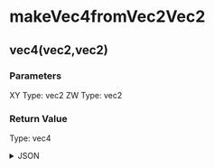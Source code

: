 # makeVec4fromVec2Vec2

## vec4(vec2,vec2)

### Parameters

XY
  Type: vec2
ZW
  Type: vec2

### Return Value

  Type: vec4

<details><summary>JSON</summary>

```
{
  "Type": "makeVec4fromVec2Vec2",
  "Name": "vec4(vec2,vec2)",
  "Category": 1,
  "InputPins": [
    {
      "Connection": null,
      "Id": "XY",
      "Type": "vec2"
    },
    {
      "Connection": null,
      "Id": "ZW",
      "Type": "vec2"
    }
  ],
  "OutputPins": [
    {
      "Id": "",
      "Type": "vec4"
    }
  ]
}
```

</details>

